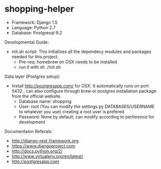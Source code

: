 shopping-helper
==================


- Framework: Django 1.5
- Language: Python 2.7
- Database: Postgresql 9.2


Developmental Guide:

- init.sh script: This initializes all the dependecy modules and packages needed for this project. 
  - Pre-req: homebrew on OSX needs to be installed
  - run it with sh ./init.sh

Data layer (Postgres setup):

- Install http://postgresapp.com/ for OSX. It automatically runs on port 5432 , can also configure through brew or postgres installation package from the official website.
    - Database name: shopping 
    - User: root (You can modify the settings.py DATABASES/USERNAME to whatever you use) creating a root user is prefered
    - Password: None by default, can modify according to perference for development


Documentaion Referals:

- http://django-rest-framework.org
- https://www.djangoproject.com
- http://docs.python.org/2/
- http://www.virtualenv.org/en/latest/
- http://postgresapp.com
